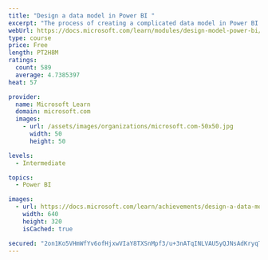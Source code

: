 ```yaml
---
title: "Design a data model in Power BI "
excerpt: "The process of creating a complicated data model in Power BI is straightforward. If your data is coming in from more than one transactional system, before you know it, you can have dozens of tables that you have to work with. Building a great data model is about simplifying the disarray. A star schema is one way to simplify a data model, and you’ll learn about the terminology and implementation of them in this module. You will also learn about why choosing the correct data granularity is important for performance and usability of your Power BI reports. Finally, you’ll learn about improving performance with your Power BI data models."
webUrl: https://docs.microsoft.com/learn/modules/design-model-power-bi/
type: course
price: Free
length: PT2H8M
ratings:
  count: 589
  average: 4.7385397
heat: 57

provider:
  name: Microsoft Learn
  domain: microsoft.com
  images:
    - url: /assets/images/organizations/microsoft.com-50x50.jpg
      width: 50
      height: 50

levels:
  - Intermediate

topics:
  - Power BI

images:
  - url: https://docs.microsoft.com/learn/achievements/design-a-data-model-in-power-bi-social.png
    width: 640
    height: 320
    isCached: true

secured: "2on1Ko5VHmWfYv6ofHjxwVIaY8TXSnMpf3/u+3nATqINLVAU5yQJNsAdKryqTUPcoS7MbU8qrkWGv4IYWLoPMFFoQ9M4G/baAcqM+DyHA9zrPPeEq7fdGO/c7ukLFZz2RiHn4daX4QmPokjjeppzc/OGvTi7wN9NZxO/Ot5Q0A+LsnKodqtzC9NfSJ3O0D+kUzJhwi4eOiSsqMFe5OyzeHwaxqSXyNjZdQyThvX9sKhUYAz7yqbAEswDaIIzwTNiNS/Mxuqy9viFIq9is3ADqfNj0r9OAx1IbW1xjQ7T2iDoI3+OCblh7YxzNAQGHao1eGF444uMV3zVrH41m3j68yfuYa06sxXw7129NWXsDmtz4HhnO8GUL919PvuDkGip2sMfX0mIV0Z7bRvEBW1lU747xMsBY8zB6GOWfJBlE20=;5ciCGROoUuzlA/AjTMgn7Q=="
---
```


